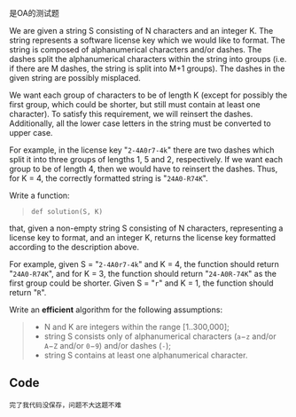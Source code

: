 是OA的测试题

We are given a string S consisting of N characters and an integer K. The string represents a software license key which we would like to format. The string is composed of alphanumerical characters and/or dashes. The dashes split the alphanumerical characters within the string into groups (i.e. if there are M dashes, the string is split into M+1 groups). The dashes in the given string are possibly misplaced.

We want each group of characters to be of length K (except for possibly the first group, which could be shorter, but still must contain at least one character). To satisfy this requirement, we will reinsert the dashes. Additionally, all the lower case letters in the string must be converted to upper case.

For example, in the license key "`2-4A0r7-4k`" there are two dashes which split it into three groups of lengths 1, 5 and 2, respectively. If we want each group to be of length 4, then we would have to reinsert the dashes. Thus, for K = 4, the correctly formatted string is "`24A0-R74K`".

Write a function:

> ```
> def solution(S, K)
> ```

that, given a non-empty string S consisting of N characters, representing a license key to format, and an integer K, returns the license key formatted according to the description above.

For example, given S = "`2-4A0r7-4k`" and K = 4, the function should return "`24A0-R74K`", and for K = 3, the function should return "`24-A0R-74K`" as the first group could be shorter. Given S = "`r`" and K = 1, the function should return "`R`".

Write an **efficient** algorithm for the following assumptions:

> - N and K are integers within the range [1..300,000];
> - string S consists only of alphanumerical characters (`a`−`z` and/or `A`−`Z` and/or `0`−`9`) and/or dashes (`-`);
> - string S contains at least one alphanumerical character.



## Code

```
完了我代码没保存，问题不大这题不难
```

